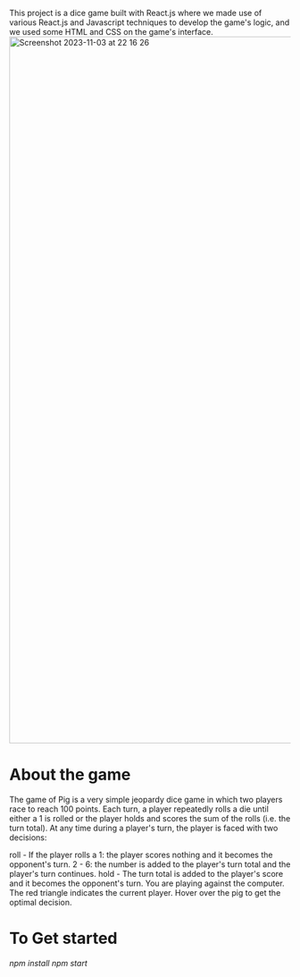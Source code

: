 
This project is a dice game built with React.js where we made use of various React.js and Javascript techniques to develop the game's logic,
and we used some HTML and CSS on the game's interface.
<img width="1265" alt="Screenshot 2023-11-03 at 22 16 26" src="https://github.com/majidELMEHAMMEDY/ISI4ReactProject/assets/48968947/8568d510-0b1a-4008-8da9-5c2b87e102aa">


# About the game

The game of Pig is a very simple jeopardy dice game in which two players race to reach 100 points. Each turn, a player repeatedly rolls a die until either a 1 is rolled or the player holds and scores the sum of the rolls (i.e. the turn total). At any time during a player's turn, the player is faced with two decisions:

roll - If the player rolls a
1: the player scores nothing and it becomes the opponent's turn.
2 - 6: the number is added to the player's turn total and the player's turn continues.
hold - The turn total is added to the player's score and it becomes the opponent's turn.
You are playing against the computer. The red triangle indicates the current player. Hover over the pig to get the optimal decision.


# To Get started
*npm install*
*npm start*
